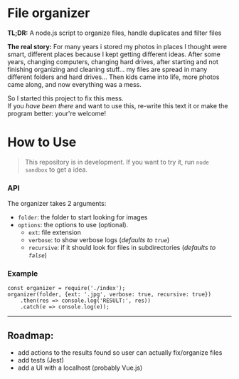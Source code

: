 
# File organizer

**TL;DR:** A node.js script to organize files, handle duplicates and filter files

**The real story:** For many years i stored my photos in places I thought were smart, different places because I kept getting different ideas. After some years, changing computers, changing hard drives, after starting and not finishing organizing and cleaning stuff... my files are spread in many different folders and hard drives... Then kids came into life, more photos came along, and now everything was a mess.

So I started this project to fix this mess.  
If you _have been there_ and want to use this, re-write this text it or make the program better: your're welcome!

# How to Use

> This repository is in development. If you want to try it, run `node sandbox` to get a idea.

### API

The organizer takes 2 arguments:

 - `folder`: the folder to start looking for images
 - `options`: the options to use (optional).
    - `ext`: file extension
    - `verbose`: to show verbose logs (_defaults to `true`_)
    - `recursive`: if it should look for files in subdirectories (_defaults to `false`_)

### Example

    const organizer = require('./index');
    organizer(folder, {ext: '.jpg', verbose: true, recursive: true})
    	.then(res => console.log('RESULT:', res))
    	.catch(e => console.log(e));


---

## Roadmap:

 - add actions to the results found so user can actually fix/organize files
 - add tests (Jest)
 - add a UI with a localhost (probably Vue.js)
